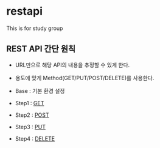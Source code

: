 # restapi
This is for study group

## REST API 간단 원칙
- URL만으로 해당 API의 내용을 추정할 수 있게 한다.
- 용도에 맞게 Method(GET/PUT/POST/DELETE)를 사용한다.

- Base  : 기본 환경 설정
- Step1 : [GET](https://github.com/btpink-seo/restapi/tree/main/step1)
- Step2 : [POST](https://github.com/btpink-seo/restapi/tree/main/step2)
- Step3 : [PUT](https://github.com/btpink-seo/restapi/tree/main/step3)
- Step4 : [DELETE](https://github.com/btpink-seo/restapi/tree/main/step4)
